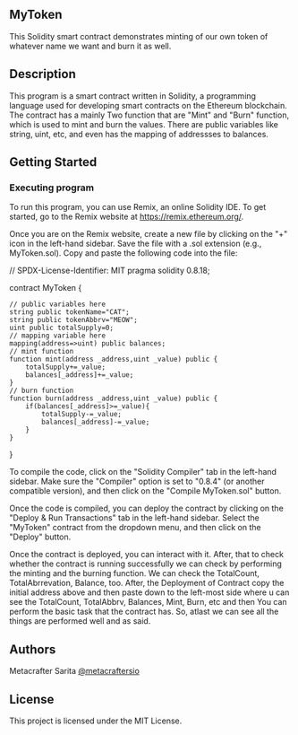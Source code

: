 ## MyToken

This Solidity smart contract demonstrates minting of our own token of whatever name we want and burn it as well.

## Description

This program is a smart contract written in Solidity, a programming language used for developing smart contracts on the Ethereum blockchain. The contract has a mainly Two function that are "Mint" and "Burn" function, which is used to mint and burn the values. There are public variables like string, uint, etc, and even has the mapping of addressses to balances.

## Getting Started

### Executing program

To run this program, you can use Remix, an online Solidity IDE. To get started, go to the Remix website at https://remix.ethereum.org/.

Once you are on the Remix website, create a new file by clicking on the "+" icon in the left-hand sidebar. Save the file with a .sol extension (e.g., MyToken.sol). Copy and paste the following code into the file:

// SPDX-License-Identifier: MIT
pragma solidity 0.8.18;

contract MyToken {

    // public variables here
    string public tokenName="CAT";
    string public tokenAbbrv="MEOW";
    uint public totalSupply=0;
    // mapping variable here
    mapping(address=>uint) public balances;
    // mint function
    function mint(address _address,uint _value) public {
        totalSupply+=_value;
        balances[_address]+=_value;
    }
    // burn function
    function burn(address _address,uint _value) public {
        if(balances[_address]>=_value){
            totalSupply-=_value;
            balances[_address]-=_value;
        }
    }

}



To compile the code, click on the "Solidity Compiler" tab in the left-hand sidebar. Make sure the "Compiler" option is set to "0.8.4" (or another compatible version), and then click on the "Compile MyToken.sol" button.

Once the code is compiled, you can deploy the contract by clicking on the "Deploy & Run Transactions" tab in the left-hand sidebar. Select the "MyToken" contract from the dropdown menu, and then click on the "Deploy" button.

Once the contract is deployed, you can interact with it. After, that to check whether the contract is running successfully we can check by performing the minting and the burning function. We can check the TotalCount, TotalAbrrevation, Balance, too. After, the Deployment of Contract copy the initial address above and then paste down to the left-most side where u can see the TotalCount, TotalAbbrv, Balances, Mint, Burn, etc and then You can perform the basic task that the contract has. So, atlast we can see all the things are performed well and as said.

## Authors

Metacrafter Sarita
[@metacraftersio](https://twitter.com/metacraftersio)


## License

This project is licensed under the MIT License.
